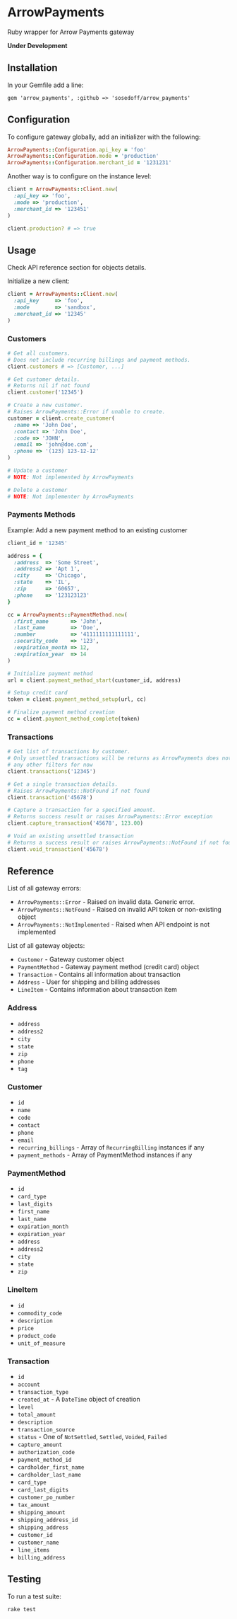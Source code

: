 # ArrowPayments

Ruby wrapper for Arrow Payments gateway

**Under Development**

## Installation

In your Gemfile add a line:

```
gem 'arrow_payments', :github => 'sosedoff/arrow_payments'
```

## Configuration

To configure gateway globally, add an initializer with the following:

```ruby
ArrowPayments::Configuration.api_key = 'foo'
ArrowPayments::Configuration.mode = 'production'
ArrowPayments::Configuration.merchant_id = '1231231'
```

Another way is to configure on the instance level:

```ruby
client = ArrowPayments::Client.new(
  :api_key => 'foo', 
  :mode => 'production',
  :merchant_id => '123451'
)

client.production? # => true
```

## Usage

Check API reference section for objects details. 

Initialize a new client:

```ruby
client = ArrowPayments::Client.new(
  :api_key     => 'foo',
  :mode        => 'sandbox',
  :merchant_id => '12345'
)
```

### Customers

```ruby
# Get all customers. 
# Does not include recurring billings and payment methods.
client.customers # => [Customer, ...]

# Get customer details. 
# Returns nil if not found
client.customer('12345')

# Create a new customer. 
# Raises ArrowPayments::Error if unable to create.
customer = client.create_customer(
  :name => 'John Doe',
  :contact => 'John Doe',
  :code => 'JOHN',
  :email => 'john@doe.com',
  :phone => '(123) 123-12-12'
)

# Update a customer
# NOTE: Not implemented by ArrowPayments

# Delete a customer
# NOTE: Not implementer by ArrowPayments
```

### Payments Methods

Example: Add a new payment method to an existing customer

```ruby
client_id = '12345'

address = {
  :address  => 'Some Street',
  :address2 => 'Apt 1',
  :city     => 'Chicago',
  :state    => 'IL',
  :zip      => '60657',
  :phone    => '123123123'
}

cc = ArrowPayments::PaymentMethod.new(
  :first_name       => 'John',
  :last_name        => 'Doe',
  :number           => '4111111111111111',
  :security_code    => '123',
  :expiration_month => 12,
  :expiration_year  => 14
)

# Initialize payment method
url = client.payment_method_start(customer_id, address)

# Setup credit card
token = client.payment_method_setup(url, cc)

# Finalize payment method creation
cc = client.payment_method_complete(token)
```

### Transactions

```ruby
# Get list of transactions by customer. 
# Only unsettled transactions will be returns as ArrowPayments does not support
# any other filters for now
client.transactions('12345')

# Get a single transaction details.
# Raises ArrowPayments::NotFound if not found
client.transaction('45678')

# Capture a transaction for a specified amount. 
# Returns success result or raises ArrowPayments::Error exception
client.capture_transaction('45678', 123.00)

# Void an existing unsettled transaction
# Returns a success result or raises ArrowPayments::NotFound if not found
client.void_transaction('45678')
```

## Reference

List of all gateway errors:

- `ArrowPayments::Error` - Raised on invalid data. Generic error.
- `ArrowPayments::NotFound` - Raised on invalid API token or non-existing object
- `ArrowPayments::NotImplemented` - Raised when API endpoint is not implemented

List of all gateway objects:

- `Customer`      - Gateway customer object
- `PaymentMethod` - Gateway payment method (credit card) object
- `Transaction`   - Contains all information about transaction 
- `Address`       - User for shipping and billing addresses
- `LineItem`      - Contains information about transaction item

### Address

- `address`
- `address2`
- `city`
- `state`
- `zip`
- `phone`
- `tag`

### Customer

- `id`
- `name`
- `code`
- `contact`
- `phone`
- `email`
- `recurring_billings` - Array of `RecurringBilling` instances if any
- `payment_methods` - Array of PaymentMethod instances if any

### PaymentMethod

- `id`
- `card_type`
- `last_digits`
- `first_name`
- `last_name`
- `expiration_month`
- `expiration_year`
- `address`
- `address2`
- `city`
- `state`
- `zip`

### LineItem

- `id`
- `commodity_code`
- `description`
- `price`
- `product_code`
- `unit_of_measure`

### Transaction

- `id`
- `account`
- `transaction_type`
- `created_at` - A `DateTime` object of creation
- `level`
- `total_amount`
- `description`
- `transaction_source`
- `status` - One of `NotSettled`, `Settled`, `Voided`, `Failed`
- `capture_amount`
- `authorization_code`
- `payment_method_id`
- `cardholder_first_name`
- `cardholder_last_name`
- `card_type`
- `card_last_digits`
- `customer_po_number`
- `tax_amount`
- `shipping_amount`
- `shipping_address_id`
- `shipping_address`
- `customer_id`
- `customer_name`
- `line_items`
- `billing_address`

## Testing

To run a test suite:

```
rake test
```